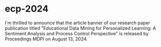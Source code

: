 # ecp-2024
I'm thrilled to announce that the article banner of our research paper publication titled "Educational Data Mining for Personalized Learning: A Sentiment Analysis and Process Control Perspective" is released by Proceedings MDPI on August 13, 2024. 
